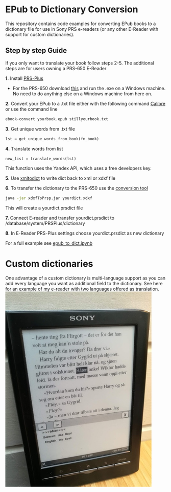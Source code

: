 # EPub to Dictionary Conversion

This repository contains code examples for converting EPub books to a dictionary file for use in Sony PRS e-readers (or any other E-Reader with support for custom dictionaries). 

## Step by step Guide
If you only want to translate your book follow steps 2-5. The additional steps are for users owning a PRS-650 E-Reader

**1.** Install [PRS-Plus](https://github.com/natowi/prs-plus)
  * For the PRS-650 download [this](https://github.com/natowi/prs-plus/blob/master/downloads/PRSP_650_2.1.02alpha.zip) and run the .exe on a Windows machine. No need to do anything else on a Windows machine from here on.

**2.** Convert your EPub to a .txt file either with the following command [Calibre](https://manual.calibre-ebook.com/conversion.html) or use the command line
```sh
ebook-convert yourbook.epub stillyourbook.txt
```
**3.** Get unique words from .txt file
```python
lst = get_unique_words_from_book(fn_book)
```
**4.** Translate words from list
```python
new_list = translate_words(lst)
```
This function uses the Yandex API, which uses a free developers key.

**5.** Use [xmltodict](https://github.com/martinblech/xmltodict) to write dict back to xml or xdxf file

**6.** To transfer the dictionary to the PRS-650 use the [conversion tool](https://github.com/natowi/prs-plus/blob/master/downloads/xdxfToPrsp_1.01b.zip)
```sh
java -jar xdxfToPrsp.jar yourdict.xdxf
```
This will create a yourdict.prsdict file

**7.** Connect E-reader and transfer yourdict.prsdict to /database/system/PRSPlus/dictionary

**8.** In E-Reader PRS-Plus settings choose yourdict.prsdict as new dictionary


For a full example see [epub_to_dict.ipynb](epub_to_dict.ipynb)

# Custom dictionaries

One advantage of a custom dictionary is multi-language support as you can add every language you want as additional field to the dictionary. See here for an example of my e-reader with two languages offered as translation.
![Example of multi-language support](./media/dict_testimage.jpg)
